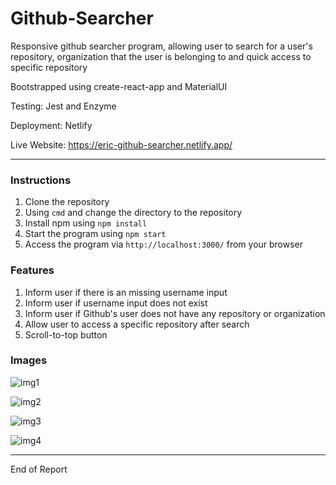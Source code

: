 # Github-Searcher

Responsive github searcher program, allowing user to search for a user's repository, organization that the user is belonging to and quick access to specific repository

Bootstrapped using create-react-app and MaterialUI

Testing: Jest and Enzyme

Deployment: Netlify

Live Website: https://eric-github-searcher.netlify.app/

----------------------------------

### Instructions
1. Clone the repository
2. Using ```cmd``` and change the directory to the repository
3. Install npm using ```npm install```
4. Start the program using ```npm start```
5. Access the program via ```http://localhost:3000/``` from your browser

### Features
1. Inform user if there is an missing username input
2. Inform user if username input does not exist
3. Inform user if Github's user does not have any repository or organization
4. Allow user to access a specific repository after search
5. Scroll-to-top button

### Images

![img1](C:\Users\m_cha\Desktop\react-storage\github-searcher\main\readmeimg\img1.PNG)

![img2](C:\Users\m_cha\Desktop\react-storage\github-searcher\main\readmeimg\img2.PNG)

![img3](C:\Users\m_cha\Desktop\react-storage\github-searcher\main\readmeimg\img3.PNG)

![img4](C:\Users\m_cha\Desktop\react-storage\github-searcher\main\readmeimg\img4.PNG)

--------------------

End of Report